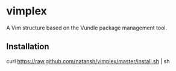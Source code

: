 vimplex
=======

A Vim structure based on the Vundle package management tool.

Installation
------------
curl https://raw.github.com/natansh/vimplex/master/install.sh | sh
